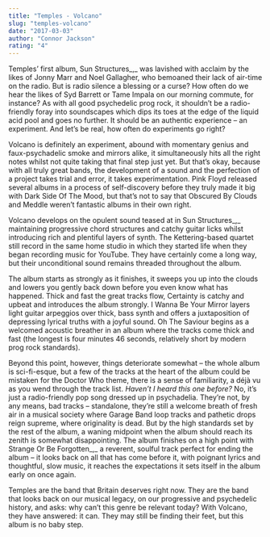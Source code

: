```yaml
---
title: "Temples - Volcano"
slug: "temples-volcano"
date: "2017-03-03"
author: "Connor Jackson"
rating: "4"
---
```


Temples’ first album, Sun Structures_,_ was lavished with acclaim by the likes of Jonny Marr and Noel Gallagher, who bemoaned their lack of air-time on the radio. But is radio silence a blessing or a curse? How often do we hear the likes of Syd Barrett or Tame Impala on our morning commute, for instance? As with all good psychedelic prog rock, it shouldn’t be a radio-friendly foray into soundscapes which dips its toes at the edge of the liquid acid pool and goes no further. It should be an authentic experience – an experiment. And let’s be real, how often do experiments go right?

Volcano is definitely an experiment, abound with momentary genius and faux-psychadelic smoke and mirrors alike, it simultaneously hits all the right notes whilst not quite taking that final step just yet. But that’s okay, because with all truly great bands, the development of a sound and the perfection of a project takes trial and error, it takes experimentation. Pink Floyd released several albums in a process of self-discovery before they truly made it big with Dark Side Of The Mood, but that’s not to say that Obscured By Clouds and Meddle weren’t fantastic albums in their own right.

Volcano develops on the opulent sound teased at in Sun Structures_,_ maintaining progressive chord structures and catchy guitar licks whilst introducing rich and plentiful layers of synth. The Kettering-based quartet still record in the same home studio in which they started life when they began recording music for YouTube. They have certainly come a long way, but their unconditional sound remains threaded throughout the album.

The album starts as strongly as it finishes, it sweeps you up into the clouds and lowers you gently back down before you even know what has happened. Thick and fast the great tracks flow, Certainty is catchy and upbeat and introduces the album strongly. I Wanna Be Your Mirror layers light guitar arpeggios over thick, bass synth and offers a juxtaposition of depressing lyrical truths with a joyful sound. Oh The Saviour begins as a welcomed acoustic breather in an album where the tracks come thick and fast (the longest is four minutes 46 seconds, relatively short by modern prog rock standards).

Beyond this point, however, things deteriorate somewhat – the whole album is sci-fi-esque, but a few of the tracks at the heart of the album could be mistaken for the Doctor Who theme, there is a sense of familiarity, a déjà vu as you wend through the track list. _Haven’t I heard this one before?_ No, it’s just a radio-friendly pop song dressed up in psychadelia. They’re not, by any means, bad tracks – standalone, they’re still a welcome breath of fresh air in a musical society where Garage Band loop tracks and pathetic drops reign supreme, where originality is dead. But by the high standards set by the rest of the album, a waning midpoint when the album should reach its zenith is somewhat disappointing. The album finishes on a high point with Strange Or Be Forgotten_,_ a reverent, soulful track perfect for ending the album – it looks back on all that has come before it, with poignant lyrics and thoughtful, slow music, it reaches the expectations it sets itself in the album early on once again.

Temples are the band that Britain deserves right now. They are the band that looks back on our musical legacy, on our progressive and psychedelic history, and asks: why can’t this genre be relevant today? With Volcano, they have answered: it can. They may still be finding their feet, but this album is no baby step.
